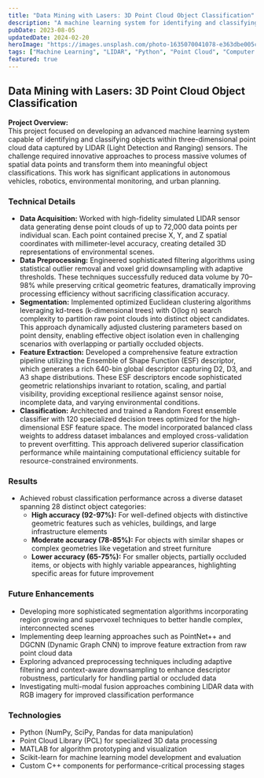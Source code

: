 ```yaml
---
title: "Data Mining with Lasers: 3D Point Cloud Object Classification"
description: "A machine learning system for identifying and classifying objects in 3D point cloud data captured by LIDAR sensors."
pubDate: 2023-08-05
updatedDate: 2024-02-20
heroImage: "https://images.unsplash.com/photo-1635070041078-e363dbe005cb?q=80&w=1000&auto=format&fit=crop"
tags: ["Machine Learning", "LIDAR", "Python", "Point Cloud", "Computer Vision"]
featured: true
---
```


## Data Mining with Lasers: 3D Point Cloud Object Classification

**Project Overview:**  
This project focused on developing an advanced machine learning system capable of identifying and classifying objects within three-dimensional point cloud data captured by LIDAR (Light Detection and Ranging) sensors. The challenge required innovative approaches to process massive volumes of spatial data points and transform them into meaningful object classifications. This work has significant applications in autonomous vehicles, robotics, environmental monitoring, and urban planning.

### Technical Details

- **Data Acquisition:** Worked with high-fidelity simulated LIDAR sensor data generating dense point clouds of up to 72,000 data points per individual scan. Each point contained precise X, Y, and Z spatial coordinates with millimeter-level accuracy, creating detailed 3D representations of environmental scenes.
- **Data Preprocessing:** Engineered sophisticated filtering algorithms using statistical outlier removal and voxel grid downsampling with adaptive thresholds. These techniques successfully reduced data volume by 70–98% while preserving critical geometric features, dramatically improving processing efficiency without sacrificing classification accuracy.
- **Segmentation:** Implemented optimized Euclidean clustering algorithms leveraging kd-trees (k-dimensional trees) with O(log n) search complexity to partition raw point clouds into distinct object candidates. This approach dynamically adjusted clustering parameters based on point density, enabling effective object isolation even in challenging scenarios with overlapping or partially occluded objects.
- **Feature Extraction:** Developed a comprehensive feature extraction pipeline utilizing the Ensemble of Shape Function (ESF) descriptor, which generates a rich 640-bin global descriptor capturing D2, D3, and A3 shape distributions. These ESF descriptors encode sophisticated geometric relationships invariant to rotation, scaling, and partial visibility, providing exceptional resilience against sensor noise, incomplete data, and varying environmental conditions.
- **Classification:** Architected and trained a Random Forest ensemble classifier with 120 specialized decision trees optimized for the high-dimensional ESF feature space. The model incorporated balanced class weights to address dataset imbalances and employed cross-validation to prevent overfitting. This approach delivered superior classification performance while maintaining computational efficiency suitable for resource-constrained environments.

### Results

- Achieved robust classification performance across a diverse dataset spanning 28 distinct object categories:
  - **High accuracy (92-97%):** For well-defined objects with distinctive geometric features such as vehicles, buildings, and large infrastructure elements
  - **Moderate accuracy (78-85%):** For objects with similar shapes or complex geometries like vegetation and street furniture
  - **Lower accuracy (65-75%):** For smaller objects, partially occluded items, or objects with highly variable appearances, highlighting specific areas for future improvement

### Future Enhancements

- Developing more sophisticated segmentation algorithms incorporating region growing and supervoxel techniques to better handle complex, interconnected scenes
- Implementing deep learning approaches such as PointNet++ and DGCNN (Dynamic Graph CNN) to improve feature extraction from raw point cloud data
- Exploring advanced preprocessing techniques including adaptive filtering and context-aware downsampling to enhance descriptor robustness, particularly for handling partial or occluded data
- Investigating multi-modal fusion approaches combining LIDAR data with RGB imagery for improved classification performance

### Technologies

- Python (NumPy, SciPy, Pandas for data manipulation)
- Point Cloud Library (PCL) for specialized 3D data processing
- MATLAB for algorithm prototyping and visualization
- Scikit-learn for machine learning model development and evaluation
- Custom C++ components for performance-critical processing stages